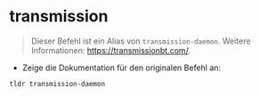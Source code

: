 # transmission

> Dieser Befehl ist ein Alias von `transmission-daemon`.
> Weitere Informationen: <https://transmissionbt.com/>.

- Zeige die Dokumentation für den originalen Befehl an:

`tldr transmission-daemon`
